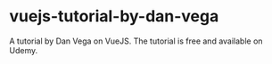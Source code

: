 # vuejs-tutorial-by-dan-vega
A tutorial by Dan Vega on VueJS. The tutorial is free and available on Udemy.
